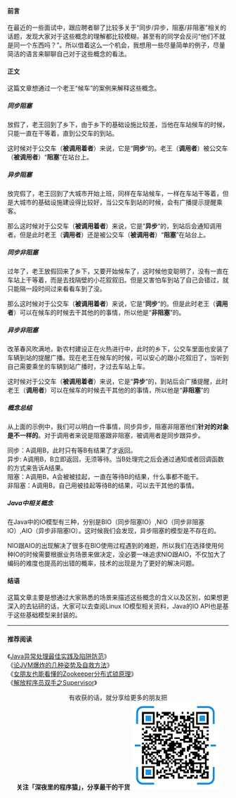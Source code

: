 #### 前言
在最近的一些面试中，跟应聘者聊了比较多关于“同步/异步，阻塞/非阻塞”相关的话题，发现大家对于这些概念的理解都比较模糊，甚至有的同学会反问“他们不就是同一个东西吗？”。所以借着这么一个机会，我想用一些尽量简单的例子，尽量简洁的语言来聊聊自己对于这些概念的看法。

#### 正文
这篇文章想通过一个老王“候车”的案例来解释这些概念。  

##### 同步阻塞
放假了，老王回到了乡下，由于乡下的基础设施比较差，当他在车站候车的时候，只能一直在干等着，直到公交车的到站。

这时候对于公交车（**被调用着者**）来说，它是“**同步**“的。老王（**调用者**）被公交车（**被调用者**）“**阻塞**”在站台上。

##### 异步阻塞
放完假了，老王回到了大城市开始上班，同样在车站候车，一样在车站干等着，但是大城市的基础设施建设得比较好，当公交车到站的时候，会有广播提示提醒乘客。

那么这时候对于公交车（**被调用着者**）来说，它是“**异步**“的，到站后会通知调用者。但是此时老王（**调用者**）还是被公交车（**被调用者**）“**阻塞**”在站台上。

##### 同步非阻塞

过年了，老王放假回来了乡下，又要开始候车了，这时候他变聪明了，没有一直在车站上干等着，而是去找隔壁的小花叙叙旧。但是又害怕车到站了自己会错过，就只能隔一段时间过来看看车到了没。

那么这时候对于公交车（**被调用着者**）来说，它是“**同步**“的。但是此时老王（**调用者**）可以在候车的时候去干其他的的事情，所以他是“**非阻塞**”的。

##### 异步非阻塞

改革春风吹满地，新农村建设正在火热进行中，此时的乡下，公交车里面也安装了车辆到站的提醒广播。现在老王在候车的时候，可以安心的跟小花叙旧了，当听到自己需要乘坐的车辆到站广播时，才过去车站上车。

这时候对于公交车（**被调用着者**）来说，它是“**异步**“的，到站后会广播提醒，此时老王（**调用者**）可以在候车的时候去干其他的的事情，所以他是“**非阻塞**”的

##### 概念总结

从上面的示例中，我们可以明白一件事情，同步异步，阻塞非阻塞他们**针对的对象是不一样的**。对于调用者来说是阻塞跟非阻塞，被调用者是同步跟异步。

同步：A调用B，此时只有等B有结果了才返回。   
异步: A调用B，B立即返回，无须等待。当B处理完之后会通过通知或者回调函数的方式来告诉A结果。  
阻塞：A调用B，A会被被挂起，一直在等待B的结果，什么事都不能干。  
非阻塞：A调用B，自己用被挂起等待B的结果，可以去干其他的事情。

##### Java中相关概念

在Java中的IO模型有三种，分别是BIO（同步阻塞IO）,NIO（同步非阻塞IO）,AIO（异步非阻塞IO）。这时候我们会发现，异步阻塞的模型是不存在的。

NIO跟AIO的出现解决了很多在BIO使用过程遇到的难题，所以我们在选择使用何种IO的时候需要根据业务场景来做决定，没必要一味追求NIO跟AIO，不仅加大了编码的难度也提高的出错的概率，技术的出现是为了更好的解决问题。

#### 结语

这篇文章主要是想通过大家熟悉的场景来描述这些概念的含义以及区别，如果想更深入的去钻研的话，大家可以去查阅Linux IO模型相关资料，Java的IO API也是基于这些基础模型来封装的。

---

#### 推荐阅读

《[Java异常处理最佳实践及陷阱防范](https://mp.weixin.qq.com/s/zeGqY0ZcrU_oOHpVW9V3zQ)》  
《[论JVM爆炸的几种姿势及自救方法](https://mp.weixin.qq.com/s/2oLX-i5zbTNayjJzAOSN8A)》  
《[女朋友也能看懂的Zookeeper分布式锁原理](https://mp.weixin.qq.com/s/H8-CLqcjct1lCswnAux06w)》  
《[解放程序员双手之Supervisor](https://mp.weixin.qq.com/s/cMvrhqSJrNBYoq5NJqTT5w)》  


<p align="center">
有收获的话，就分享给更多的朋友把<br/>
<b>关注「深夜里的程序猿」，分享最干的干货</b>
<img src="/resource/qrcode.png" alt="Sample"  width="200" height="200">
</p>